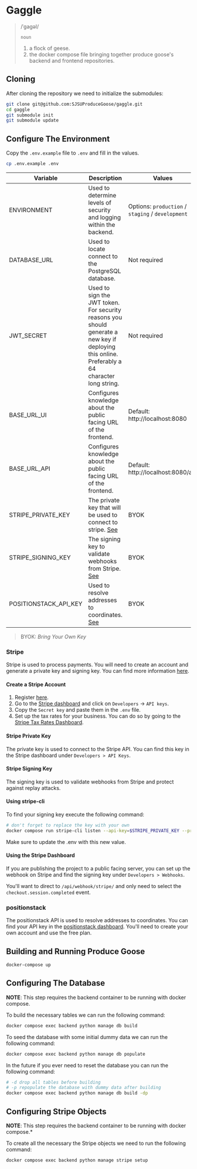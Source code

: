# Gaggle

> /ˈɡaɡəl/
>
> `noun`
> 1. a flock of geese.
> 2. the docker compose file bringing together produce goose's backend and frontend repositories.

## Cloning

After cloning the repository we need to initialize the submodules:

```bash
git clone git@github.com:SJSUProduceGoose/gaggle.git
cd gaggle
git submodule init
git submodule update
```

## Configure The Environment

Copy the `.env.example` file to `.env` and fill in the values.

```bash
cp .env.example .env
```

| Variable              | Description                                                                                                                                     | Values                                            |
|-----------------------|-------------------------------------------------------------------------------------------------------------------------------------------------|---------------------------------------------------|
| ENVIRONMENT           | Used to determine levels of security and logging within the backend.                                                                            | Options: `production` / `staging` / `development` |
| DATABASE_URL          | Used to locate connect to the PostgreSQL database.                                                                                              | Not required                                      |
| JWT_SECRET            | Used to sign the JWT token. For security reasons you should generate a new key if deploying this online. Preferably a 64 character long string. | Not required                                      |
| BASE_URL_UI           | Configures knowledge about the public facing URL of the frontend.                                                                               | Default: http://localhost:8080                    |
| BASE_URL_API          | Configures knowledge about the public facing URL of the frontend.                                                                               | Default: http://localhost:8080/api                |
| STRIPE_PRIVATE_KEY    | The private key that will be used to connect to stripe. [See](#stripe)                                                                          | BYOK                                              |
| STRIPE_SIGNING_KEY    | The signing key to validate webhooks from Stripe. [See](#stripe)                                                                                | BYOK                                              |
| POSITIONSTACK_API_KEY | Used to resolve addresses to coordinates. [See](#positionstack)                                                                                 | BYOK                                              |


> BYOK: *Bring Your Own Key*

### Stripe

Stripe is used to process payments. You will need to create an account and generate a
private key and signing key. You can find more information [here](https://stripe.com/docs/keys).

#### Create a Stripe Account
1. Register [here](https://dashboard.stripe.com/register).
2. Go to the [Stripe dashboard](https://dashboard.stripe.com/test/dashboard) and click on
   `Developers` -> `API keys`.
3. Copy the `Secret key` and paste them in the `.env` file.
4. Set up the tax rates for your business. You can do so by going to the
   [Stripe Tax Rates Dashboard](https://dashboard.stripe.com/test/tax-rates).

#### Stripe Private Key

The private key is used to connect to the Stripe API. You can find this key in the Stripe
dashboard under `Developers > API Keys`.

#### Stripe Signing Key

The signing key is used to validate webhooks from Stripe and protect against replay attacks.

#### Using  stripe-cli

To find your signing key execute the following command:

```bash
# don't forget to replace the key with your own
docker compose run stripe-cli listen --api-key=$STRIPE_PRIVATE_KEY --print-secret
```

Make sure to update the .env with this new value.

#### Using the Stripe Dashboard

If you are publishing the project to a public facing server, you can set up the
webhook on Stripe and find the signing key under `Developers > Webhooks`.

You'll want to direct to `/api/webhook/stripe/` and only need to select the
`checkout.session.completed` event.

### positionstack

The positionstack API is used to resolve addresses to coordinates. You can find your API key
in the [positionstack dashboard](https://positionstack.com/dashboard). You'll need to create
your own account and use the free plan.

## Building and Running Produce Goose

```bash
docker-compose up
```

## Configuring The Database

**NOTE**: This step requires the backend container to be running with docker compose.

To build the necessary tables we can run the following command:

```bash
docker compose exec backend python manage db build
```

To seed the database with some initial dummy data we can run the following command:

```bash
docker compose exec backend python manage db populate
```

In the future if you ever need to reset the database you can run the following command:

```bash
# -d drop all tables before building
# -p repopulate the database with dummy data after building
docker compose exec backend python manage db build -dp
```

## Configuring Stripe Objects

**NOTE**: This step requires the backend container to be running with docker compose.*

To create all the necessary the Stripe objects we need to run the following command:

```bash
docker compose exec backend python manage stripe setup
```